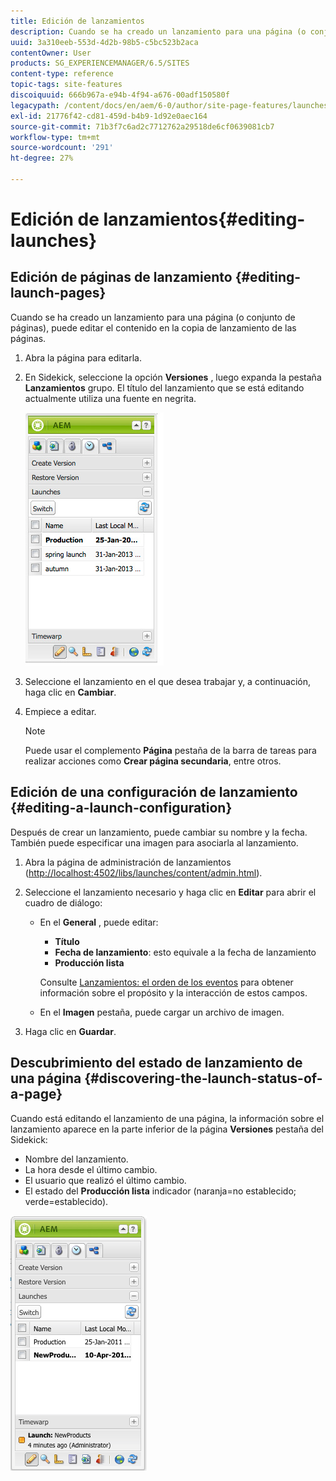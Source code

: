 ```yaml
---
title: Edición de lanzamientos
description: Cuando se ha creado un lanzamiento para una página (o conjunto de páginas), puede editar el contenido en la copia de lanzamiento de las páginas.
uuid: 3a310eeb-553d-4d2b-98b5-c5bc523b2aca
contentOwner: User
products: SG_EXPERIENCEMANAGER/6.5/SITES
content-type: reference
topic-tags: site-features
discoiquuid: 666b967a-e94b-4f94-a676-00adf150580f
legacypath: /content/docs/en/aem/6-0/author/site-page-features/launches
exl-id: 21776f42-cd81-459d-b4b9-1d92e0aec164
source-git-commit: 71b3f7c6ad2c7712762a29518de6cf0639081cb7
workflow-type: tm+mt
source-wordcount: '291'
ht-degree: 27%

---
```


# Edición de lanzamientos{#editing-launches}

## Edición de páginas de lanzamiento {#editing-launch-pages}

Cuando se ha creado un lanzamiento para una página (o conjunto de páginas), puede editar el contenido en la copia de lanzamiento de las páginas.

1. Abra la página para editarla.
1. En Sidekick, seleccione la opción **Versiones** , luego expanda la pestaña **Lanzamientos** grupo. El título del lanzamiento que se está editando actualmente utiliza una fuente en negrita.

   ![chlimage_1-13](assets/chlimage_1-13.jpeg)

1. Seleccione el lanzamiento en el que desea trabajar y, a continuación, haga clic en **Cambiar**.
1. Empiece a editar.

   >[!NOTE]
   >
   >Puede usar el complemento **Página** pestaña de la barra de tareas para realizar acciones como **Crear página secundaria**, entre otros.

## Edición de una configuración de lanzamiento {#editing-a-launch-configuration}

Después de crear un lanzamiento, puede cambiar su nombre y la fecha. También puede especificar una imagen para asociarla al lanzamiento.

1. Abra la página de administración de lanzamientos ([http://localhost:4502/libs/launches/content/admin.html](http://localhost:4502/libs/launches/content/admin.html)).

1. Seleccione el lanzamiento necesario y haga clic en **Editar** para abrir el cuadro de diálogo:

   * En el **General** , puede editar:

      * **Título**
      * **Fecha de lanzamiento**: esto equivale a la fecha de lanzamiento
      * **Producción lista**

     Consulte [Lanzamientos: el orden de los eventos](/help/sites-authoring/launches.md#launches-the-order-of-events) para obtener información sobre el propósito y la interacción de estos campos.

   * En el **Imagen** pestaña, puede cargar un archivo de imagen.

1. Haga clic en **Guardar**.

## Descubrimiento del estado de lanzamiento de una página {#discovering-the-launch-status-of-a-page}

Cuando está editando el lanzamiento de una página, la información sobre el lanzamiento aparece en la parte inferior de la página **Versiones** pestaña del Sidekick:

* Nombre del lanzamiento.
* La hora desde el último cambio.
* El usuario que realizó el último cambio.
* El estado del **Producción lista** indicador (naranja=no establecido; verde=establecido).

![chlimage_1-186](assets/chlimage_1-186.png)

